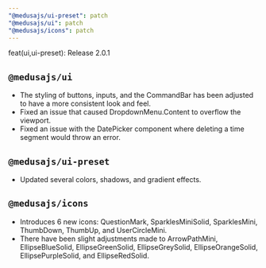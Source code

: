 ```yaml
---
"@medusajs/ui-preset": patch
"@medusajs/ui": patch
"@medusajs/icons": patch
---
```


feat(ui,ui-preset): Release 2.0.1

## `@medusajs/ui`

- The styling of buttons, inputs, and the CommandBar has been adjusted to have a more consistent look and feel.
- Fixed an issue that caused DropdownMenu.Content to overflow the viewport.
- Fixed an issue with the DatePicker component where deleting a time segment would throw an error.

## `@medusajs/ui-preset`

- Updated several colors, shadows, and gradient effects.

## `@medusajs/icons`

- Introduces 6 new icons: QuestionMark, SparklesMiniSolid, SparklesMini, ThumbDown, ThumbUp, and UserCircleMini.
- There have been slight adjustments made to ArrowPathMini, EllipseBlueSolid, EllipseGreenSolid, EllipseGreySolid, EllipseOrangeSolid, EllipsePurpleSolid, and EllipseRedSolid.
